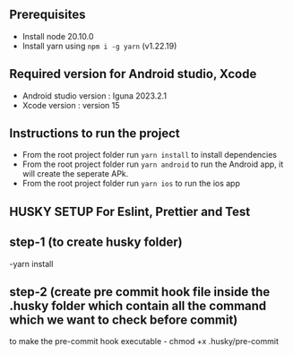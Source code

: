 ## Prerequisites

- Install node 20.10.0
- Install yarn using `npm i -g yarn` (v1.22.19)

## Required version for Android studio, Xcode

- Android studio version : Iguna 2023.2.1
- Xcode version : version 15

## Instructions to run the project

- From the root project folder run `yarn install` to install dependencies
- From the root project folder run `yarn android` to run the Android app, it will create the seperate APk.
- From the root project folder run `yarn ios` to run the ios app

## HUSKY SETUP For Eslint, Prettier and Test

## step-1 (to create husky folder)

-yarn install

## step-2 (create pre commit hook file inside the .husky folder which contain all the command which we want to check before commit)

to make the pre-commit hook executable - chmod +x .husky/pre-commit

